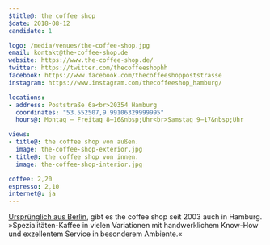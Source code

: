 ```yaml
---
$title@: the coffee shop
$date: 2018-08-12
candidate: 1

logo: /media/venues/the-coffee-shop.jpg
email: kontakt@the-coffee-shop.de
website: https://www.the-coffee-shop.de/
twitter: https://twitter.com/thecoffeeshophh
facebook: https://www.facebook.com/thecoffeeshoppoststrasse
instagram: https://www.instagram.com/thecoffeeshop_hamburg/

locations:
- address: Poststraße 6a<br>20354 Hamburg
  coordinates: "53.552507,9.99106329999995"
  hours@: Montag – Freitag 8–16&nbsp;Uhr<br>Samstag 9–17&nbsp;Uhr

views:
- title@: the coffee shop von außen.
  image: the-coffee-shop-exterior.jpg
- title@: the coffee shop von innen.
  image: the-coffee-shop-interior.jpg

coffee: 2,20
espresso: 2,10
internet@: ja
---
```


[Ursprünglich aus Berlin](https://www.the-coffee-shop.de/filialen/), gibt es the coffee shop seit 2003 auch in Hamburg. »Spezialitäten-Kaffee in vielen Variationen mit handwerklichem Know-How und exzellentem Service in besonderem Ambiente.«
